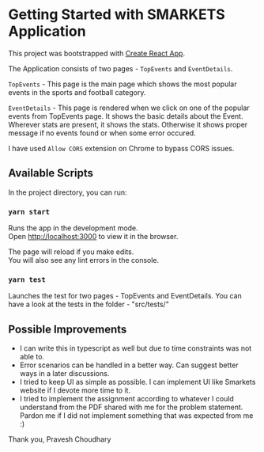 # Getting Started with SMARKETS Application

This project was bootstrapped with [Create React App](https://github.com/facebook/create-react-app).

The Application consists of two pages - `TopEvents` and `EventDetails`.

`TopEvents` - This page is the main page which shows the most popular events in the sports and football category. 

`EventDetails` - This page is rendered when we click on one of the popular events from TopEvents page. It shows the basic details about the Event. 
Wherever stats are present, it shows the stats. Otherwise it shows proper message if no events found or when some error occured. 

I have used `Allow CORS` extension on Chrome to bypass CORS issues. 

## Available Scripts

In the project directory, you can run:

### `yarn start`

Runs the app in the development mode.\
Open [http://localhost:3000](http://localhost:3000) to view it in the browser.

The page will reload if you make edits.\
You will also see any lint errors in the console.

### `yarn test`

Launches the test for two pages - TopEvents and EventDetails.
You can have a look at the tests in the folder - "src/tests/"




## Possible Improvements

- I can write this in typescript as well but due to time constraints was not able to. 
- Error scenarios can be handled in a better way. Can suggest better ways in a later discussions.
- I tried to keep UI as simple as possible. I can implement UI like Smarkets website if I devote more time to it. 
- I tried to implement the assignment according to whatever I could understand from the PDF shared with me for the problem statement. Pardon me if I did not implement something that was expected from me :)



Thank you,
Pravesh Choudhary
